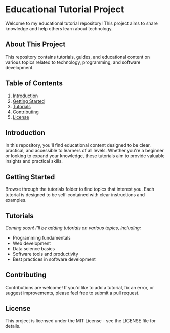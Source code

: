 # Educational Tutorial Project

Welcome to my educational tutorial repository! This project aims to share knowledge and help others learn about technology.

## About This Project

This repository contains tutorials, guides, and educational content on various topics related to technology, programming, and software development.

## Table of Contents

1. [Introduction](#introduction)
2. [Getting Started](#getting-started)
3. [Tutorials](#tutorials)
4. [Contributing](#contributing)
5. [License](#license)

## Introduction

In this repository, you'll find educational content designed to be clear, practical, and accessible to learners of all levels. Whether you're a beginner or looking to expand your knowledge, these tutorials aim to provide valuable insights and practical skills.

## Getting Started

Browse through the tutorials folder to find topics that interest you. Each tutorial is designed to be self-contained with clear instructions and examples.

## Tutorials

*Coming soon! I'll be adding tutorials on various topics, including:*

- Programming fundamentals
- Web development
- Data science basics
- Software tools and productivity
- Best practices in software development

## Contributing

Contributions are welcome! If you'd like to add a tutorial, fix an error, or suggest improvements, please feel free to submit a pull request.

## License

This project is licensed under the MIT License - see the LICENSE file for details.
